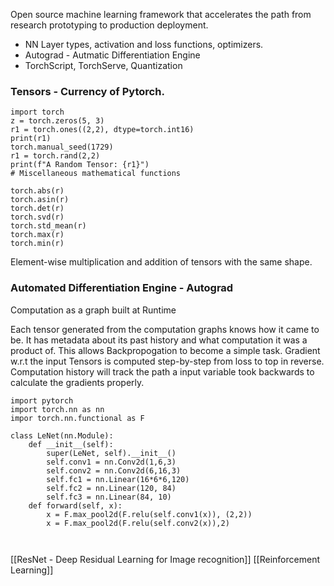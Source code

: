 Open source machine learning framework that accelerates the path from research prototyping to production deployment. 


- NN Layer types, activation and loss functions, optimizers. 
- Autograd - Autmatic Differentiation Engine
- TorchScript, TorchServe, Quantization


### Tensors - Currency of Pytorch. 

```
import torch
z = torch.zeros(5, 3)
r1 = torch.ones((2,2), dtype=torch.int16)
print(r1)
torch.manual_seed(1729)
r1 = torch.rand(2,2)
print(f"A Random Tensor: {r1}")
# Miscellaneous mathematical functions 

torch.abs(r)
torch.asin(r)
torch.det(r)
torch.svd(r)
torch.std_mean(r)
torch.max(r)
torch.min(r)
```


Element-wise multiplication and addition of tensors with the same shape. 


### Automated Differentiation Engine - Autograd

Computation as a graph built at Runtime

Each tensor generated from the computation graphs knows how it came to be. It has metadata about its past history and what computation it was a product of. This allows Backpropogation to become a simple task.
Gradient w.r.t the input Tensors is computed step-by-step from loss to top in reverse. 
Computation history will track the path a  input variable took backwards to calculate the gradients properly. 


```
import pytorch
import torch.nn as nn
impor torch.nn.functional as F

class LeNet(nn.Module):
	def __init__(self):
		super(LeNet, self).__init__()
	    self.conv1 = nn.Conv2d(1,6,3)
		self.conv2 = nn.Conv2d(6,16,3)
		self.fc1 = nn.Linear(16*6*6,120)
		self.fc2 = nn.Linear(120, 84)
		self.fc3 = nn.Linear(84, 10)
    def forward(self, x):
	    x = F.max_pool2d(F.relu(self.conv1(x)), (2,2))
	    x = F.max_pool2d(F.relu(self.conv2(x)),2)
	    
		
```


[[ResNet - Deep Residual Learning for Image recognition]]
[[Reinforcement Learning]]
